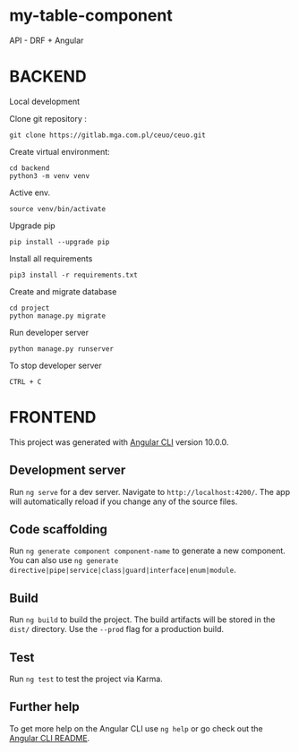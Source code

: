 # my-table-component
API - DRF + Angular

# BACKEND
Local development

Clone git repository :
```
git clone https://gitlab.mga.com.pl/ceuo/ceuo.git
```

Create virtual environment:
```
cd backend
python3 -m venv venv
```

Active env.
```
source venv/bin/activate
```

Upgrade pip
```
pip install --upgrade pip
```

Install all requirements
```
pip3 install -r requirements.txt
```

Create and migrate database
```
cd project
python manage.py migrate
```

Run developer server
```
python manage.py runserver
```

To stop developer server
```
CTRL + C
```


# FRONTEND

This project was generated with [Angular CLI](https://github.com/angular/angular-cli) version 10.0.0.

## Development server

Run `ng serve` for a dev server. Navigate to `http://localhost:4200/`. The app will automatically reload if you change any of the source files.

## Code scaffolding

Run `ng generate component component-name` to generate a new component. You can also use `ng generate directive|pipe|service|class|guard|interface|enum|module`.

## Build

Run `ng build` to build the project. The build artifacts will be stored in the `dist/` directory. Use the `--prod` flag for a production build.

## Test

Run `ng test` to test the project via Karma.

## Further help

To get more help on the Angular CLI use `ng help` or go check out the [Angular CLI README](https://github.com/angular/angular-cli/blob/master/README.md).
